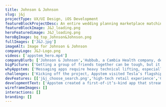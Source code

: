 ```yaml
---
title: Johnson & Johnson
slug: j&j
projectType: UX/UI Design, iOS Development
featureBlockProjectDesc: An entire wedding planning marketplace matching planners with trusted vendors - all on in one iOS app.
featureBlockImage: J&J_loading.png
heroFeaturedimage: J&J_loading.png
heroBgImage: bg_top_Johnson&Johnson.png
fullImages: ['J&J.jpg']
imageAlt: Image for Johnson & Johnson
companyLogo: J&J-Logo.png
videos: ['appstem_hero.mp4']
companyBlurb: ['Johnson & Johnson','Hubbub, a Cambia Health company, developed a customizable corporate wellness program that seamlessly uses technology, activity trackers, targeted incentives and game mechanics to turn things we all need to be doing—like drinking more water or taking the stairs—into motivating challenges that help people achieve a healthier lifestyle. Their app aims to improve employee wellness while employers benefit from healthier and happier employees.']
bigPicture: ['Getting a group of friends together can be tough, but it’s especially hard when everyone in the group needs to sync up somewhere off-the-beaten-track, up in the mountains, or at a beach or lake. Ridey - one of the newest apps created by Apptem, was specifically designed to help people organize spontaneous surfing, mountain biking and paddle boarding trips with friends.','The app uses geo-mapping to help everyone in the group stay synced up on drive-times and expected party arrivals. Apptem is also handling the app launch, including App Store Optimization and marketing.']
whyAppstem: ['Messaging apps require heavy technical lifting, especially for functionality like turning messages off for individual users. It was a difficult technical challenge for even a highly experienced team. Appstem was chosen due to the team’s ability to provide these very specific technical messaging skills. The app was built on Firebase, Google’s mobile platform for developing high quality apps, a core expertise for the Appstem team.','Additionally, Appstem offered a critical component for any networking app needing to go viral: Launch services, including App Store Optimization (ASO), and market awareness to drive an early user-base. This turnkey approach was a very compelling factor in choosing Appstem’s team.']
challenges: ['Kicking off the project, Appstem visited Tesla’s flagship showroom on Santana Row, San Jose to understand the salespeople’s perspective and to take a closer look under the hood. Appstem set out to replace the previous web browser-based experience requiring sales and customers to scroll through different Web pages to find information.','Taking a sky’s-the-limit approach, the team considered, “what’s possible?” and “what’s necessary?” One swipe of the iPad would elegantly move videos and photos onto the 85 inch big screen TV; no small feat without Airplay. Devices had to be easily shared amongst staff throughout the day.','The team prioritized systems for fixing any bugs or crashes in all time zones, and a process for adding new features the moment they were announced. To make it all work, Appstem acted like an integrated part of the marketing team.']
devFeatures: [['j&j_choose_search.png','high-tech retail experience','Consistent with Tesla’s high-tech brand the Tesla Retail App takes the showroom into the 21st century.'],['j&j_search_results.png','Schedule a test drive','Connected iPads make scheduling a test drive a breeze, Tesla personnel swipe a prospective customer’s driver’s license to easily capture driver information']]
developmentText: ['Appstem created a first-of-it’s-kind app that streamlined the showroom experience in a way that’s true to the Tesla brand. Car-buyers, salespeople, marketing personnel and even members of the media --all use the app to find Telsa information in an equally intuitive and joyful way.','“Telsa quote with name and title” - Can we have them talk about why Appstem is a great long term partner they can rely on? Let me know if you want me to write.']
wireframeImages: []
interactions: []
branding: []
---
```

